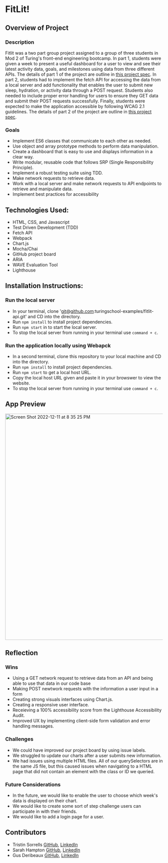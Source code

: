 # FitLit!

## Overview of Project 
### Description
Fitlit was a two part group project assigned to a group of three students in Mod 2 of Turing's front-end engineering bootcamp. In part 1, students were given a week to present a useful dashboard for a user to view and see their latest activity data, goals, and milestones using data from three different APIs. The details of part 1 of the project are outline in [this project spec](http://frontend.turing.io/projects/fitlit.html). In part 2, students had to implement the fetch API for accessing the data from a local server and add functionality that enables the user to submit new sleep, hydration, or activity data through a POST request. Students also needed to include proper error handling for users to ensure they GET data and submit their POST requests successfully. Finally, students were expected to make the application accessible by following WCAG 2.1 guidelines. The details of part 2 of the project are outline in [this project spec](https://frontend.turing.edu/projects/Fitlit-part-two.html).

### Goals
- Implement ES6 classes that communicate to each other as needed.
- Use object and array prototype methods to perform data manipulation.
- Create a dashboard that is easy to use and displays information in a clear way.
- Write modular, reusable code that follows SRP (Single Responsibility Principle).
- Implement a robust testing suite using TDD.
- Make network requests to retrieve data.
- Work with a local server and make network requests to API endpoints to retrieve and manipulate data.
- Implement best practices for accessibility

## Technologies Used:
- HTML, CSS, and Javascript 
- Test Driven Development (TDD)
- Fetch API
- Webpack
- Chart.js
- Mocha/Chai
- GitHub project board
- ARIA
- WAVE Evaluation Tool
- Lighthouse

## Installation Instructions:
### Run the local server
- In your terminal, clone 'git@github.com:turingschool-examples/fitlit-api.git' and CD into the directory.
- Run `npm install` to install project dependencies.
- Run `npm start` in to start the local server.
- To stop the local server from running in your terminal use `command + c`.

### Run the application locally using Webapck
- In a second terminal, clone this repository to your local machine and CD into the directory. 
- Run `npm install` to install project dependencies.
- Run `npm start` to get a local host URL. 
- Copy the local host URL given and paste it in your browswer to view the website.
- To stop the local server from running in your terminal use `command + c`.

## App Preview
<img width="721" alt="Screen Shot 2022-12-11 at 8 35 25 PM" src="https://user-images.githubusercontent.com/109977562/206948769-2dfb1e2e-e3bc-4de9-a5b2-1d9d413f2d4b.png">

## Reflection

### Wins
- Using a GET network request to retrieve data from an API and being able to use that data in our code base 
- Making POST newtwork requests with the information a user input in a form 
- Creating strong visuals interfaces using Chart.js. 
- Creating a responsive user interface.
- Receieving a 100% accessibility score from the Lighthouse Accessibility Audit.
- Improved UX by implementing client-side form validation and error handling messages.

### Challenges 
- We could have improved our project board by using issue labels.
- We struggled to update our charts after a user submits new information.
- We had issues using multiple HTML files. All of our querySelectors are in the same JS file, but this caused issues when navigating to a HTML page that did not contain an element with the class or ID we queried. 

### Future Considerations
- In the future, we would like to enable the user to choose which week's data is displayed on their chart.
- We would like to create some sort of step challenge users can participate in with their friends.
- We would like to add a login page for a user.

## Contributors
- Tristin Sorrells [GitHub](https://github.com/Tristinsorrells1), [LinkedIn](https://www.linkedin.com/in/tristinsorrells/)
- Sarah Hampton [GitHub](https://github.com/SHampton22), [LinkedIn](https://www.linkedin.com/in/sarah-hampton-684083255/)
- Gus Deribeaux [GitHub](https://github.com/Gderibeaux), [LinkedIn](https://www.linkedin.com/in/gus-deribeaux-562a511aa/)
